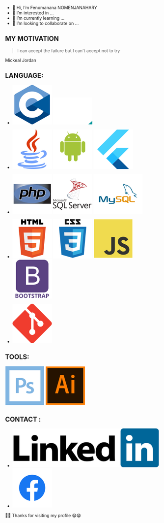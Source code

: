 - 👋 Hi, I’m Fenomanana NOMENJANAHARY
- 👀 I’m interested in ...
- 🌱 I’m currently learning ...
- 💞️ I’m looking to collaborate on ...

## MY MOTIVATION

> I can accept the failure but I can't accept not to try

Mickeal Jordan

## LANGUAGE:

- ![](img/C_Programming_Language.svg)
  ![](img/Arduino_Logo.svg)

- ![](img/java-svgrepo-com.svg)
  ![](img/android-original-wordmark.svg)
  ![](img/Flutter.svg)

- ![](img/php-original.svg)
  ![](img/sqlserver.svg)
  ![](img/mysql-original-wordmark.svg)

- ![](img/html5-original-wordmark.svg)
  ![](img/css3-original-wordmark.svg)
  ![](img/javascript-original.svg)
  ![](img/bootstrap-plain-wordmark.svg)

- ![](img/git.svg)

## TOOLS:

![](img/photoshop-line.svg)
![](img/ai.svg)

## CONTACT :

- [![LinkIn](img/linkedin.svg)](https://www.linkedin.com/in/fenomanana-nomenjanahary)
- [![Facebook](img/Facebook-f_Logo-Blue-Logo.wine.svg)](https://web.facebook.com/raval.nomenjanahary  "Pseudo: Fenomanana Nomenjanahary")
        
🙏🙏 Thanks for visiting my profile 😁😁

<!---
FenomananaN/FenomananaN is a ✨ special ✨ repository because its `README.md` (this file) appears on your GitHub profile.
You can click the Preview link to take a look at your changes.
--->
